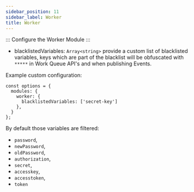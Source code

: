 ```yaml
---
sidebar_position: 11
sidebar_label: Worker
title: Worker
---
```

:::
Configure the Worker Module
:::


- blacklistedVariables: `Array<string>` provide a custom list of blacklisted variables, keys which are part of the blacklist will be obfuscated with `*****` in Work Queue API's and when publishing Events.

Example custom configuration:

```
const options = {
  modules: {
    worker: {
      blacklistedVariables: ['secret-key']
    },
  }
};
```

By default those variables are filtered:
- `password`,
- `newPassword`,
- `oldPassword`,
- `authorization`,
- `secret`,
- `accesskey`,
- `accesstoken`,
- `token`